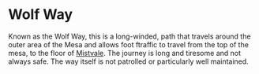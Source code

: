 # Wolf Way

Known as the Wolf Way, this is a long-winded, path that travels around the outer area of the Mesa and allows foot ftraffic to travel from the top of the mesa, to the floor of [Mistvale](Mistvale%2012475a22781a808a86d7ea4e1bdc406a.md). The journey is long and tiresome and not always safe. The way itself is not patrolled or particularly well maintained.